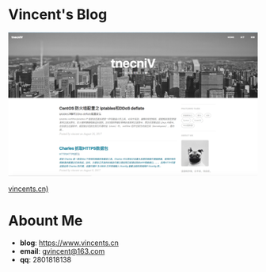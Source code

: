 # Vincent's Blog 

![home](https://github.com/huanglins/huanglins.github.com/raw/master/screenshots/home.png)

[vincents.cn)](http://huanglins.github.io)

# Abount Me
- **blog**: https://www.vincents.cn
- **email**: gvincent@163.com
- **qq**: 2801818138


